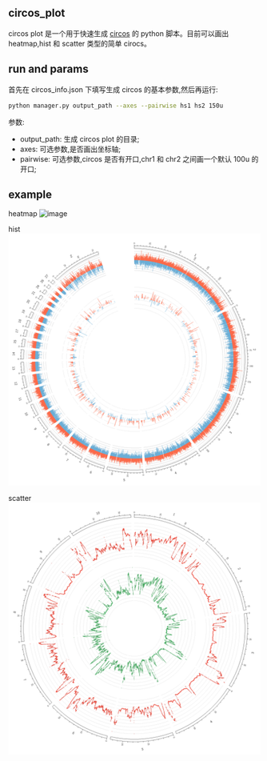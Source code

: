 ## circos_plot
circos plot 是一个用于快速生成 [circos](http://circos.ca/) 的 python 脚本。目前可以画出 heatmap,hist 和 scatter 类型的简单 cirocs。

## run and params
首先在 circos_info.json 下填写生成 circos 的基本参数,然后再运行:
```sh
python manager.py output_path --axes --pairwise hs1 hs2 150u
```
参数:
* output_path: 生成 circos plot 的目录;
* axes: 可选参数,是否画出坐标轴;
* pairwise: 可选参数,circos 是否有开口,chr1 和 chr2 之间画一个默认 100u 的开口;

## example
heatmap
![image](./demo/circos_heatmap.png)

hist
![image](./demo/hist_circos.png)

scatter
![image](./demo/scatter_circos.png)

